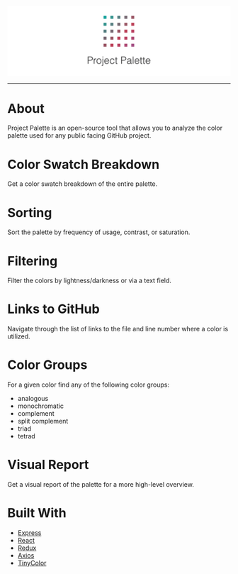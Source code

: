 ![Project-Palette Logo](/screenshots/Project-Palette-Logo.png?raw=true "Project-Palette")

---

# About

Project Palette is an open-source tool that allows you to analyze the
color palette used for any public facing GitHub project.

# Color Swatch Breakdown

Get a color swatch breakdown of the entire palette.

# Sorting

Sort the palette by frequency of usage, contrast, or saturation.

# Filtering

Filter the colors by lightness/darkness or via a text field.

# Links to GitHub

Navigate through the list of links to the file and line number where
a color is utilized.

# Color Groups

For a given color find any of the following color groups:
* analogous
* monochromatic
* complement
* split complement
* triad
* tetrad

# Visual Report

Get a visual report of the palette for a more high-level overview.

# Built With

* [Express](https://expressjs.com/)
* [React](https://reactjs.org/)
* [Redux](https://redux.js.org/)
* [Axios](https://github.com/axios/axios)
* [TinyColor](https://github.com/bgrins/TinyColor)
